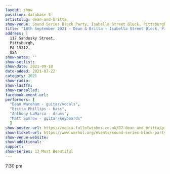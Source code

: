 ```yaml
---
layout: show
position: database-5
artistslug: dean-and-britta
show-venue: Sound Series Block Party, Isabella Street Block, Pittsburgh, PA, USA
title: "18th September 2021 - Dean & Britta - Isabella Street Block, Pittsburgh, PA, USA"
address: | 
  117 Sandusky Street, 
  Pittsburgh, 
  PA 15212,
  USA
show-notes: ''
show-setlist: 
show-date: 2021-09-18
date-added: 2021-07-22
category: 2021
show-radio: 
show-lastfm: 
show-cancelled: 
facebook-event-url: 
performers: [
  "Dean Wareham - guitar/vocals",
  "Britta Phillips - bass",
  "Anthony LaMarca - drums",
  "Matt Sumrow - guitar/keyboards"
  ]
show-poster-url: https://media.fullofwishes.co.uk/07-dean_and_britta/pictures/13-most-beautiful-13-anniversary-screen-tests-trailer.png
show-ticket-url: https://www.warhol.org/events/sound-series-block-party/
show-venue-website: 
show-additional: 
support:
show-series: 13 Most Beautiful
---
```

7:30 pm

